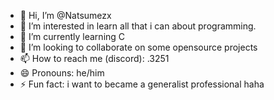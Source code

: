 - 👋 Hi, I’m @Natsumezx
- 👀 I’m interested in learn all that i can about programming. 
- 🌱 I’m currently learning C 
- 💞️ I’m looking to collaborate on some opensource projects
- 📫 How to reach me (discord): .3251
- 😄 Pronouns: he/him
- ⚡ Fun fact: i want to became a generalist professional haha

<!---
Natsumezx/Natsumezx is a ✨ special ✨ repository because its `README.md` (this file) appears on your GitHub profile.
You can click the Preview link to take a look at your changes.
--->
